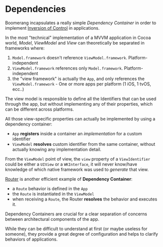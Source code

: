 # Dependencies

Boomerang incapsulates a really simple *Dependency Container* in order to implement [Inversion of Control](https://en.wikipedia.org/wiki/Inversion_of_control) in applications.

In the most "technical" implementation of a MVVM application in Cocoa world, *Model*, *ViewModel* and *View* can theoretically be separated in frameworks where:

1. `Model.framework` doesn't reference `ViewModel.framework`. Platform-independent
2. `ViewModel.framework` references only `Model.framework`. Platform-independent
3. the "view framework" is actually the `App`, and only references the `ViewModel.framework` - One or more apps per platform (1 iOS, 1 tvOS, ecc..)

The view model is responsible to define all the Identifiers that can be used through the app, but without implementing any of their properties, which can be different across platforms. 

All those view-specific properties can actually be implemented by using a dependency container:

- `App` **registers** inside a container an *implementation* for a custom identifier
- `ViewModel` **resolves** custom identifier from the same container, without actually knowing any implementation detail.

From the `ViewModel` point of view, the `view` property of a `ViewIdentifier` could be either a `UIView` or a `WKInterface`, it will never know/have knowledge of which native framework was used to *generate* that view. 

[Router](router.md) is another efficient example of **Dependency Container**:
- a `Route` behavior is defined in the `App`
- the `Route` is instantiated in the `ViewModel`
- when receiving a `Route`, the Router **resolves** the behavior and executes it.

Dependency Containers are crucial for a clear separation of concerns between architectural components of the app.
 
While they can be difficult to understand at first (or maybe useless for someone), they provide a great degree of configuration and helps to clarify behaviors of applications.


